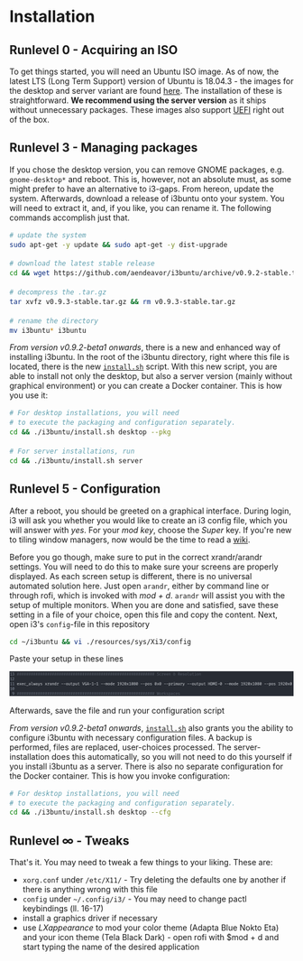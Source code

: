 # Installation

[//]: # (Explains the installation process of i3buntu)
[//]: # (version 1.0.1)

## Runlevel 0 - Acquiring an ISO

To get things started, you will need an Ubuntu ISO image. As of now, the latest LTS (Long Term Support) version of Ubuntu is 18.04.3 - the images for the desktop and server variant are found [here](http://releases.ubuntu.com/18.04/). The installation of these is straightforward. **We recommend using the server version** as it ships without unnecessary packages. These images also support [UEFI](https://wiki.archlinux.org/index.php/Unified_Extensible_Firmware_Interface) right out of the box.

## Runlevel 3 - Managing packages

If you chose the desktop version, you can remove GNOME packages, e.g. `gnome-desktop*` and reboot. This is, however, not an absolute must, as some might prefer to have an alternative to i3-gaps. From hereon, update the system. Afterwards, download a release of i3buntu onto your system. You will need to extract  it, and, if you like, you can rename it. The following commands accomplish just that.

``` BASH
# update the system
sudo apt-get -y update && sudo apt-get -y dist-upgrade

# download the latest stable release
cd && wget https://github.com/aendeavor/i3buntu/archive/v0.9.2-stable.tar.gz

# decompress the .tar.gz
tar xvfz v0.9.3-stable.tar.gz && rm v0.9.3-stable.tar.gz

# rename the directory
mv i3buntu* i3buntu
```

_From version v0.9.2-beta1 onwards_, there is a new and enhanced way of installing i3buntu. In the root of the i3buntu directory, right where this file is located, there is the new [`install.sh`](./install.sh) script. With this new script, you are able to install not only the desktop, but also a server version (mainly without graphical environment) or you can create a Docker container. This is how you use it:

``` BASH
# For desktop installations, you will need
# to execute the packaging and configuration separately.
cd && ./i3buntu/install.sh desktop --pkg

# For server installations, run
cd && ./i3buntu/install.sh server
```

## Runlevel 5 - Configuration

After a reboot, you should be greeted on a graphical interface. During login, i3 will ask you whether you would like to create an i3 config file, which you will answer with _yes_. For your _mod key_, choose the _Super_ key. If you're new to tiling window managers, now would be the time to read a [wiki](https://wiki.archlinux.org/index.php/I3).

Before you go though, make sure to put in the correct xrandr/arandr settings. You will need to do this to make sure your screens are properly displayed. As each screen setup is different, there is no universal automated solution here. Just open `arandr`, either by command line or through rofi, which is invoked with _mod + d_. `arandr` will assist you with the setup of multiple monitors. When you are done and satisfied, save these setting in a file of your choice, open this file and copy the content. Next, open i3's `config`-file in this repository

``` BASH
cd ~/i3buntu && vi ./resources/sys/Xi3/config
```

Paste your setup in these lines

![xrandr settings](resources/doc/xrandr_settings.png)

Afterwards, save the file and run your configuration script

_From version v0.9.2-beta1 onwards_, [`install.sh`](./install.sh) also grants you the ability to configure i3buntu with necessary configuration files. A backup is performed, files are replaced, user-choices processed. The server-installation does this automatically, so you will not need to do this yourself if you install i3buntu as a server. There is also no separate configuration for the Docker container. This is how you invoke configuration:

``` BASH
# For desktop installations, you will need
# to execute the packaging and configuration separately.
cd && ./i3buntu/install.sh desktop --cfg
```

## Runlevel ∞ - Tweaks

That's it. You may need to tweak a few things to your liking. These are:

* `xorg.conf` under `/etc/X11/` - Try deleting the defaults one by another if there is anything wrong with this file
* `config` under `~/.config/i3/` - You may need to change pactl keybindings (ll. 16-17)
* install a graphics driver if necessary
* use _LXappearance_ to mod your color theme (Adapta Blue Nokto Eta) and your icon theme (Tela Black Dark) - open rofi with $mod + d and start typing the name of the desired application
